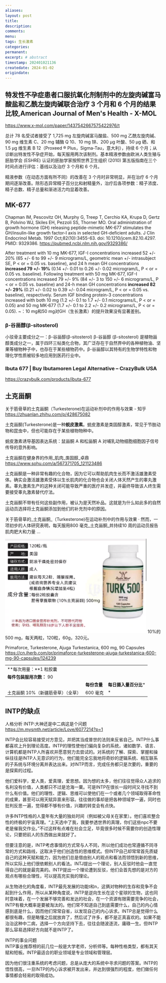 ```yaml
---
aliases:
layout: post
title:
description:
comments:
menu:
tags: 生长激素
categories:
permanent: 
excerpt: # abstract
timestamp: 202401021136
createdate: 2024-01-02
origindate: 
---
```


## 特发性不孕症患者口服抗氧化剂制剂中的左旋肉碱富马酸盐和乙酰左旋肉碱联合治疗 3 个月和 6 个月的结果比较,American Journal of Men's Health - X-MOL
https://www.x-mol.com/paper/1437542667575422976/t

总计 78 名受试者接受了 1,725 mg 左旋肉碱富马酸盐、500 mg 乙酰左旋肉碱、90 mg 维生素 C、20 mg 辅酶 Q 10、10 mg 锌、200 µg 叶酸、50 µg 硒、和 1.5 µg 维生素 B 12（Proxeed ® Plus，Sigma-Tau，意大利），持续 6 个月；从诊断出特发性不孕症开始，每天服用两次该制剂。基本精液参数由欧洲人类生殖与胚胎学会 (ESHRE) 认证的胚胎学家按照世界卫生组织 (2010) 第五版指南在三个时间点进行评估：基线以及治疗 3 个月和 6 个月。

精液参数（在动态方面有所不同）的改善在 3 个月时非常明显，并在治疗 6 个月期间逐渐改善。除形态异常精子百分比和射精量外，治疗后各项参数：精子浓度、精子总数、精子总量和渐进活力均显着改善。

## MK-677
Chapman IM, Pescovitz OH, Murphy G, Treep T, Cerchio KA, Krupa D, Gertz B, Polvino WJ, Skiles EH, Pezzoli SS, Thorner MO. Oral administration of growth hormone (GH) releasing peptide-mimetic MK-677 stimulates the GH/insulin-like growth factor-I axis in selected GH-deficient adults. J Clin Endocrinol Metab. 1997 Oct;82(10):3455-63. doi: 10.1210/jcem.82.10.4297. PMID: 9329386.
https://pubmed.ncbi.nlm.nih.gov/9329386/

After treatment with 10 mg MK-677, IGF-I concentrations increased 52 +/- 20% (65 +/- 6 to 99 +/- 9 micrograms/L, geometric mean +/- intrasubject SE, P < or = 0.05 vs. baseline), and 24 h mean GH concentrations **increased 79 +/- 19%** (0.14 +/- 0.01 to 0.26 +/- 0.02 microgram/L, P < or = 0.05 vs. baseline). Following treatment with 50 mg MK-677, IGF-I concentrations increased 79 +/- 9% (84 +/- 3 to 150 +/- 6 micrograms/L, P < or = 0.05 vs. baseline) and 24-h mean GH concentrations **increased 82 +/- 29%** (0.21 +/- 0.02 to 0.39 +/- 0.04 microgram/L, P < or = 0.05 vs. baseline), respectively. Serum IGF binding protein-3 concentrations increased with both 10 mg (1.2 +/- 0.1 to 1.7 +/- 0.1 micrograms/L, P < or = 0.05) and 50 mg MK-677 (1.7 +/- 0.1 to 2.2 +/- 0.2 micrograms/L, P < or = 0.05).
~：10 mg和50 mg对GH（生长激素）的提升效果没有显著差别。

### β-谷甾醇(β-sitosterol)
小驳骨主要成分之一：β-谷甾醇(β-sitosterol)
β-谷甾醇 (β-sitosterol) 是植物甾醇类成分之一，属于四环三帖类化合物，其广泛存在于自然界中的各种植物油、坚果等植物种子中，也存在于某些植物药中。β-谷甾醇以其特有的生物学特性和物理化学性质被较多地应用到医药行业中。

### Ibuta 677 | Buy Ibutamoren Legal Alternative – CrazyBulk USA
https://crazybulk.com/products/ibuta-677

## 土克甾酮
关于筋骨草的土克甾酮（Turkesterone)在运动补剂中的作用与效果 - 知乎
https://zhuanlan.zhihu.com/p/428675082

土克甾酮(Turkesterone)是一种**蜕皮激素**。蜕皮激素是类固醇激素，常见于节肢动物和昆虫中，但也可能存在于某些植物物种中。

蜕皮激素诱导基因表达系统：鼠甾酮 A 和松甾酮 A 对哺乳动物细胞细胞因子信号传导的意外影响。

土克甾酮在健身界的作用_肌肉_类固醇_卓鼎
https://www.sohu.com/a/567371705_121123486

土克甾酮是一种非常有趣的化合物，因为它可以帮助肌肉生长而不激活雄激素受体。确实会激活雄激素受体以生长肌肉的化合物也会关闭人体天然产生的睾丸激素。睾丸激素生产的这种关闭可能导致严重的医疗并发症，并最终导致该人终生需要接受睾丸激素替代疗法。

土克甾酮不带有任何这些副作用，被认为是天然补品。这就是为什么如此多的自然运动员选择将土克甾酮添加到他们的补充剂中的原因。

关于筋骨草的_土克甾酮_（Turkesterone)在运动补剂中的作用与效果 · 然而，一项初步的人体研究表明，每天服用800 毫克_土克甾酮_并持续10 周的运动员报告肌肉肥大和力量 ...


![](../images/Pasted%20image%2020240103084035.png)
10%的500 mg，每天两粒，120粒，60g，320元。

Primaforce, Turkesterone, Ajuga Turkestanica, 600 mg, 90 Capsules
https://cn.iherb.com/pr/primaforce-turkesterone-ajuga-turkestanica-600-mg-90-capsules/124239

|   |   |   |
|---|---|---|
|**每次用量：**1 粒胶囊|   |   |
|**每件包装服用次数：** 90|   |   |
||**每份含量**|**每日摄入量百分比***|
|土克甾酮 10%（新疆筋骨草）（全草）|600 毫克|* |

## INTP的缺点
人格分析 INTP:大神还是中二病这是个问题
https://m.mysmth.net/article/Love/6077214?p=1

INTP会比较容易接受对方意见，并把其当成普世的法则来反省自己。INTP什么事都喜欢上升到理论高度。INTP的理性使他们偏向复杂的系统，诸如数学、语言、计算机都是INTP人所喜欢并愿意努力去尝试的。对系统的了解、探索、掌握和操纵往往是INTP人无意识的行为，他们能完全忘我地将奇妙的逻辑系统、相互联系的子系统与环境分离并表达出来。对INTP而言，完成任务都只是次要的，重要的是探索的过程。

他们爱科学，爱人类，爱真理，爱思想。因为想的太多，他们往往觉得众人追求的名利没有价值，人类都只不过是沧海一粟。可是INTP在很长一段时间又寻找不到什么有价值。他们的理性、逻辑、思维可以使他们在一个或者几个领域取得革命性的成果，甚至可以用天赋异禀来形容。往往做的事却是把各种领域学一遍，同时也批判反思一遍，觉得都不够有价值，兴趣的转变会有点快。  
  
许多INTP性格的人童年有大量的独处时间（例如被父母关在家里）。他们喜欢整合性的终极的宇宙真理。“上天选中了我，我要参透世界的真理，你们这些npc不要老是催我交作业。”不过这样有点难在社会立足，毕竟很多时候不需要你的创造性理论，只要把前人的东西做出来就好了。

但要注意的是，INTP考虑事情的方式常与人不同，所以他们成功也常遵循不同寻常的方式和路线，这取决于他们创造性的思维模式。但INTP自己却常常首先质疑自己的这种天赋和能力，因为他们总是借由别人的观点和看法而领悟到新的思维，所以实际上他们很依赖别人的看法。INTJ提出一个理论，别人反驳时他会一直觉得自己的就是最完美的。INTP提出一个理论遭到反驳，他们会首先想的是对方的观点有哪些合理性，可以提高充实我的理论。  
  
从生物进化的角度看，INTP最先发展的功能t和n，这俩对物种的生存和竞争不会起到什么作用，所以从某种角度说，INTP是逆向生长在这个星球的生物，这也同时意味着，在一个发展不够完善和发达的社会，在一个资源有限需要竞争的社会，INTP有极大概率是要被淘汰的。他们常不知道自己到底需要什么，自己的内心情感到底是什么，因而他们常常自省，以发现自己的内心诉求。INTP总是觉得什么都很有趣，但是略懂之后就放弃了，然后试了许多，都不是正真喜欢的。如果不能治治这种中二病，选择一个方向坚持下去，往往会随波逐流，庸碌一生。但INTP那么容易选择好方向就不是INTP了。

INTP的事业问题  
INTP事业推荐榜的前几位一般是大学老师，分析师等。每种性格类型，都有其天赋和短板。INTP最适合的职业领域是专业领域和管理层。  
  
因为他们很注重系统的考虑问题，总是从庞大的系统中寻求问题的答案。INTP的悟性很高，一旦INTP的内心诉求被开发出来，并达到很强烈的程度，他们做任何事情都会轻易的取得成功。